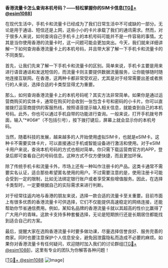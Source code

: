 **香港流量卡怎么查询本机号码？——轻松掌握你的SIM卡信息[[TG💪+ @esim1088](https://t.me/s/esim1088)]**

在现代生活中，手机卡和流量卡已经成为了我们日常生活中不可或缺的一部分。无论是用于通话、短信还是上网，这些小小的卡片承载了我们的通讯需求。然而，对于很多人来说，如何查询自己手机卡上的本机号码可能并不是一件容易的事情。尤其是当你使用香港的流量卡时，这一问题可能会更加突出。今天，我们就来详细讲解一下如何查询香港流量卡上的本机号码，并且带大家了解一下手机卡和流量卡的不同类型。

首先，让我们先来了解一下手机卡和流量卡的区别。简单来说，手机卡主要是用来进行语音通话和发送短信的，而流量卡则主要提供数据流量服务，让你能够随时随地连接互联网。在香港，这两种卡都非常受欢迎，尤其是对于经常需要出差或者旅行的人来说，选择合适的卡类型显得尤为重要。

那么，如何查询香港流量卡上的本机号码呢？其实方法非常简单。如果你是通过运营商购买的实体卡，通常在购买时会收到一张包含卡号和密码的小卡片。你可以直接拨打运营商提供的客服热线，按照语音提示输入相关信息，就能查到自己的本机号码。此外，你也可以通过手机自带的功能进行查询。一般来说，打开手机拨号界面，输入“*#06#”（不包括引号），按下拨打键后，屏幕上就会显示你的本机号码。

当然，随着科技的发展，越来越多的人开始使用虚拟SIM卡，也就是eSIM卡。这种卡不需要实体卡片，可以直接通过手机或智能设备进行激活和使用。对于eSIM卡用户来说，查询本机号码的方式也相对简单。你只需下载运营商官方的APP，登录后即可查看自己的号码信息。这种方式不仅方便快捷，而且更加环保。

除了传统手机卡和流量卡外，市场上还有一种叫作注册卡的产品。这类卡通常不需要实名认证，适合那些希望匿名使用的用户。不过需要注意的是，使用注册卡可能会受到一定的限制，比如无法绑定银行账户或者享受某些增值服务。因此，在选择卡类型时，一定要根据自己的实际需求来进行判断。

对于经常往返内地与香港的朋友来说，选择一款合适的流量卡至关重要。目前市面上有很多优质的香港流量卡可供选择，它们不仅能提供高速稳定的网络连接，还能帮助你节省通信费用。例如，某知名品牌的香港流量卡就以其超高的性价比赢得了广大用户的青睐。这款卡支持多种套餐选择，无论是短期旅行还是长期居住都能找到适合自己的方案。

最后，提醒大家在选购香港流量卡时要多做功课，尽量选择信誉良好、服务完善的商家。同时也要注意保护个人信息安全，避免因泄露隐私而造成不必要的麻烦。如果你对香港流量卡有任何疑问，欢迎随时加入我们的讨论群组[[TG💪+ @esim1088](https://t.me/s/esim1088)]，这里有专业的团队为你解答各种问题！

[[TG💪+ @esim1088](https://t.me/s/esim1088) ![Image](https://i.postimg.cc/4NQfJmqS/Snipaste-2025-05-13-00-14-12.png)]